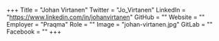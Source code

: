 +++
Title = "Johan Virtanen"
Twitter = "Jo_Virtanen"
LinkedIn = "https://www.linkedin.com/in/johanvirtanen"
GitHub = ""
Website = ""
Employer = "Praqma"
Role = ""
Image = "johan-virtanen.jpg"
GitLab = ""
Facebook = ""
+++
